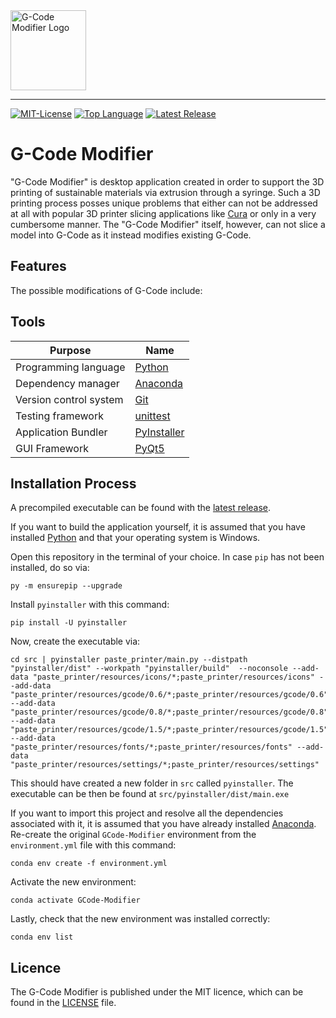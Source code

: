 <img src=img/gcode_modifier_logo.JPG alt="G-Code Modifier Logo" width="121" height="128">

--------------------------------------------------------------------------------
[![MIT-License](https://img.shields.io/github/license/johanneshagspiel/gcode-modifier)](LICENSE)
[![Top Language](https://img.shields.io/github/languages/top/johanneshagspiel/gcode-viewer)](https://github.com/johanneshagspiel/gcode-viewer)
[![Latest Release](https://img.shields.io/github/v/release/johanneshagspiel/gcode-modifier)](https://github.com/johanneshagspiel/gcode-modifier/releases/)

# G-Code Modifier

"G-Code Modifier" is desktop application created in order to support the 3D printing of sustainable materials via extrusion through a syringe. 
Such a 3D printing process posses unique problems that either can not be addressed at all with popular 3D printer slicing applications like [Cura](https://ultimaker.com/software/ultimaker-cura) or only in a very cumbersome manner.
The "G-Code Modifier" itself, however, can not slice a model into G-Code as it instead modifies existing G-Code. 

## Features

The possible modifications of G-Code include:


## Tools

| Purpose                | Name                                                         |
|------------------------|--------------------------------------------------------------|
| Programming language   | [Python](https://www.python.org/)                            |
| Dependency manager     | [Anaconda](https://www.anaconda.com/products/distribution)   |
| Version control system | [Git](https://git-scm.com/)                                  |
| Testing framework      | [unittest](https://docs.python.org/3/library/unittest.html/) |
| Application Bundler    | [PyInstaller](https://pyinstaller.org/en/stable/index.html/) |
| GUI Framework 		 | [PyQt5](https://www.riverbankcomputing.com/software/pyqt/)   |

## Installation Process

A precompiled executable can be found with the [latest release]((https://github.com/johanneshagspiel/gcode-modifier/releases/)). 

If you want to build the application yourself, it is assumed that you have installed [Python](https://www.python.org/downloads/windows/) and that your operating system is Windows.

Open this repository in the terminal of your choice. In case `pip` has not been installed, do so via:

    py -m ensurepip --upgrade

Install `pyinstaller` with this command:

    pip install -U pyinstaller

Now, create the executable via:

    cd src | pyinstaller paste_printer/main.py --distpath "pyinstaller/dist" --workpath "pyinstaller/build"  --noconsole --add-data "paste_printer/resources/icons/*;paste_printer/resources/icons" --add-data "paste_printer/resources/gcode/0.6/*;paste_printer/resources/gcode/0.6" --add-data "paste_printer/resources/gcode/0.8/*;paste_printer/resources/gcode/0.8" --add-data "paste_printer/resources/gcode/1.5/*;paste_printer/resources/gcode/1.5" --add-data "paste_printer/resources/fonts/*;paste_printer/resources/fonts" --add-data "paste_printer/resources/settings/*;paste_printer/resources/settings"

This should have created a new folder in `src` called `pyinstaller`. The executable can be then be found at `src/pyinstaller/dist/main.exe`

If you want to import this project and resolve all the dependencies associated with it, it is assumed that you have already installed [Anaconda](https://docs.conda.io/projects/conda/en/latest/user-guide/install/index.html). Re-create the original `GCode-Modifier` environment from the `environment.yml` file with this command:

	conda env create -f environment.yml

Activate the new environment:
 
	conda activate GCode-Modifier

Lastly, check that the new environment was installed correctly:
	
	conda env list

## Licence

The G-Code Modifier is published under the MIT licence, which can be found in the [LICENSE](LICENSE) file.